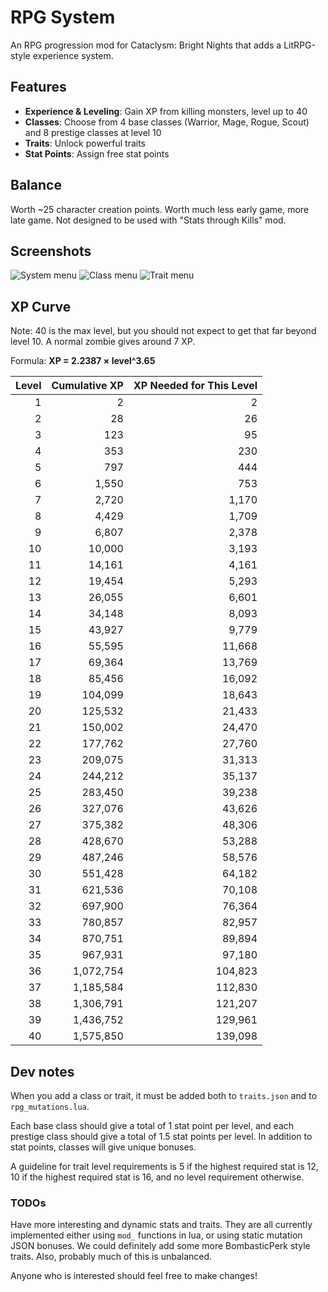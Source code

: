 # RPG System

An RPG progression mod for Cataclysm: Bright Nights that adds a LitRPG-style experience system.

## Features

- **Experience & Leveling**: Gain XP from killing monsters, level up to 40
- **Classes**: Choose from 4 base classes (Warrior, Mage, Rogue, Scout) and 8 prestige classes at level 10
- **Traits**: Unlock powerful traits
- **Stat Points**: Assign free stat points

## Balance

Worth ~25 character creation points. Worth much less early game, more late game. Not designed to be used with "Stats through Kills" mod.

## Screenshots

![System menu](https://cdn.imgchest.com/files/70905114f237.png) ![Class menu](https://cdn.imgchest.com/files/de1caa6782c7.png) ![Trait menu](https://cdn.imgchest.com/files/ae723f297ad8.png)

## XP Curve

Note: 40 is the max level, but you should not expect to get that far beyond level 10. A normal zombie gives around 7 XP.


Formula: **XP = 2.2387 × level^3.65**

| Level | Cumulative XP | XP Needed for This Level |
|------:|--------------:|-------------------------:|
| 1 | 2 | 2 |
| 2 | 28 | 26 |
| 3 | 123 | 95 |
| 4 | 353 | 230 |
| 5 | 797 | 444 |
| 6 | 1,550 | 753 |
| 7 | 2,720 | 1,170 |
| 8 | 4,429 | 1,709 |
| 9 | 6,807 | 2,378 |
| 10 | 10,000 | 3,193 |
| 11 | 14,161 | 4,161 |
| 12 | 19,454 | 5,293 |
| 13 | 26,055 | 6,601 |
| 14 | 34,148 | 8,093 |
| 15 | 43,927 | 9,779 |
| 16 | 55,595 | 11,668 |
| 17 | 69,364 | 13,769 |
| 18 | 85,456 | 16,092 |
| 19 | 104,099 | 18,643 |
| 20 | 125,532 | 21,433 |
| 21 | 150,002 | 24,470 |
| 22 | 177,762 | 27,760 |
| 23 | 209,075 | 31,313 |
| 24 | 244,212 | 35,137 |
| 25 | 283,450 | 39,238 |
| 26 | 327,076 | 43,626 |
| 27 | 375,382 | 48,306 |
| 28 | 428,670 | 53,288 |
| 29 | 487,246 | 58,576 |
| 30 | 551,428 | 64,182 |
| 31 | 621,536 | 70,108 |
| 32 | 697,900 | 76,364 |
| 33 | 780,857 | 82,957 |
| 34 | 870,751 | 89,894 |
| 35 | 967,931 | 97,180 |
| 36 | 1,072,754 | 104,823 |
| 37 | 1,185,584 | 112,830 |
| 38 | 1,306,791 | 121,207 |
| 39 | 1,436,752 | 129,961 |
| 40 | 1,575,850 | 139,098 |

## Dev notes

When you add a class or trait, it must be added both to `traits.json` and to `rpg_mutations.lua`.

Each base class should give a total of 1 stat point per level, and each prestige class should give a total of 1.5 stat points per level. In addition to stat points, classes will give unique bonuses.

A guideline for trait level requirements is 5 if the highest required stat is 12, 10 if the highest required stat is 16, and no level requirement otherwise.

### TODOs

Have more interesting and dynamic stats and traits. They are all currently implemented either using `mod_` functions in lua, or using static mutation JSON bonuses. We could definitely add some more BombasticPerk style traits. Also, probably much of this is unbalanced.

Anyone who is interested should feel free to make changes!